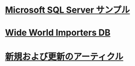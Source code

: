 # [Microsoft SQL Server サンプル](microsoft-sql-server-samples.md)
# [Wide World Importers DB](../sample/world-wide-importers/overview.md)
# [新規および更新のアーティクル](new-updated-sample.md)
